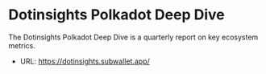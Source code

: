 # Dotinsights Polkadot Deep Dive

The Dotinsights Polkadot Deep Dive is a quarterly report on key ecosystem metrics.

- URL: https://dotinsights.subwallet.app/